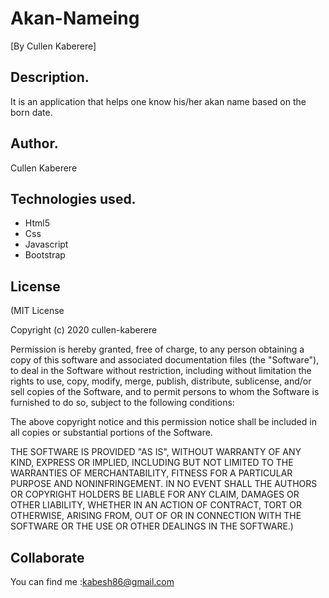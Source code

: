 # Akan-Nameing
[By Cullen Kaberere]

## Description.
It is an application that helps one know his/her akan name based on the born date. 

## Author.
 Cullen Kaberere

## Technologies used.
  * Html5
  * Css
  * Javascript
  * Bootstrap


## License
(MIT License

Copyright (c) 2020 cullen-kaberere

Permission is hereby granted, free of charge, to any person obtaining a copy of this software and associated documentation files (the "Software"), to deal in the Software without restriction, including without limitation the rights to use, copy, modify, merge, publish, distribute, sublicense, and/or sell copies of the Software, and to permit persons to whom the Software is furnished to do so, subject to the following conditions:

The above copyright notice and this permission notice shall be included in all copies or substantial portions of the Software.

THE SOFTWARE IS PROVIDED "AS IS", WITHOUT WARRANTY OF ANY KIND, EXPRESS OR IMPLIED, INCLUDING BUT NOT LIMITED TO THE WARRANTIES OF MERCHANTABILITY, FITNESS FOR A PARTICULAR PURPOSE AND NONINFRINGEMENT. IN NO EVENT SHALL THE AUTHORS OR COPYRIGHT HOLDERS BE LIABLE FOR ANY CLAIM, DAMAGES OR OTHER LIABILITY, WHETHER IN AN ACTION OF CONTRACT, TORT OR OTHERWISE, ARISING FROM, OUT OF OR IN CONNECTION WITH THE SOFTWARE OR THE USE OR OTHER DEALINGS IN THE SOFTWARE.)

## Collaborate
You can find me :kabesh86@gmail.com
